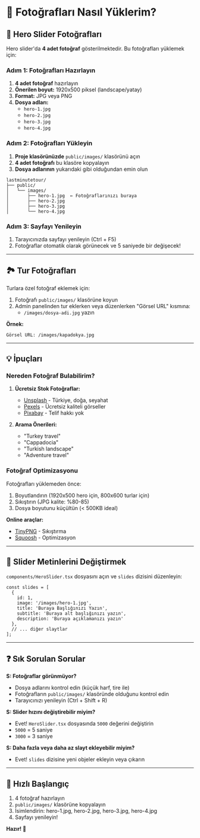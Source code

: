 # 📸 Fotoğrafları Nasıl Yüklerim?

## 🎯 Hero Slider Fotoğrafları

Hero slider'da **4 adet fotoğraf** gösterilmektedir. Bu fotoğrafları yüklemek için:

### Adım 1: Fotoğrafları Hazırlayın

1. **4 adet fotoğraf** hazırlayın
2. **Önerilen boyut:** 1920x500 piksel (landscape/yatay)
3. **Format:** JPG veya PNG
4. **Dosya adları:**
   - `hero-1.jpg`
   - `hero-2.jpg`
   - `hero-3.jpg`
   - `hero-4.jpg`

### Adım 2: Fotoğrafları Yükleyin

1. **Proje klasörünüzde** `public/images/` klasörünü açın
2. **4 adet fotoğrafı** bu klasöre kopyalayın
3. **Dosya adlarının** yukarıdaki gibi olduğundan emin olun

```
lastminutetour/
├── public/
│   └── images/
│       ├── hero-1.jpg  ← Fotoğraflarınızı buraya
│       ├── hero-2.jpg
│       ├── hero-3.jpg
│       └── hero-4.jpg
```

### Adım 3: Sayfayı Yenileyin

1. Tarayıcınızda sayfayı yenileyin (Ctrl + F5)
2. Fotoğraflar otomatik olarak görünecek ve 5 saniyede bir değişecek!

---

## 🏞️ Tur Fotoğrafları

Turlara özel fotoğraf eklemek için:

1. Fotoğrafı `public/images/` klasörüne koyun
2. Admin panelinden tur eklerken veya düzenlerken "Görsel URL" kısmına:
   - `/images/dosya-adi.jpg` yazın

**Örnek:**
```
Görsel URL: /images/kapadokya.jpg
```

---

## 💡 İpuçları

### Nereden Fotoğraf Bulabilirim?

1. **Ücretsiz Stok Fotoğraflar:**
   - [Unsplash](https://unsplash.com) - Türkiye, doğa, seyahat
   - [Pexels](https://pexels.com) - Ücretsiz kaliteli görseller
   - [Pixabay](https://pixabay.com) - Telif hakkı yok

2. **Arama Önerileri:**
   - "Turkey travel"
   - "Cappadocia"
   - "Turkish landscape"
   - "Adventure travel"

### Fotoğraf Optimizasyonu

Fotoğrafları yüklemeden önce:
1. Boyutlandırın (1920x500 hero için, 800x600 turlar için)
2. Sıkıştırın (JPG kalite: %80-85)
3. Dosya boyutunu küçültün (< 500KB ideal)

**Online araçlar:**
- [TinyPNG](https://tinypng.com) - Sıkıştırma
- [Squoosh](https://squoosh.app) - Optimizasyon

---

## 🎨 Slider Metinlerini Değiştirmek

`components/HeroSlider.tsx` dosyasını açın ve `slides` dizisini düzenleyin:

```tsx
const slides = [
  {
    id: 1,
    image: '/images/hero-1.jpg',
    title: 'Buraya Başlığınızı Yazın',
    subtitle: 'Buraya alt başlığınızı yazın',
    description: 'Buraya açıklamanızı yazın'
  },
  // ... diğer slaytlar
];
```

---

## ❓ Sık Sorulan Sorular

**S: Fotoğraflar görünmüyor?**
- Dosya adlarını kontrol edin (küçük harf, tire ile)
- Fotoğrafların `public/images/` klasöründe olduğunu kontrol edin
- Tarayıcınızı yenileyin (Ctrl + Shift + R)

**S: Slider hızını değiştirebilir miyim?**
- Evet! `HeroSlider.tsx` dosyasında `5000` değerini değiştirin
- `5000` = 5 saniye
- `3000` = 3 saniye

**S: Daha fazla veya daha az slayt ekleyebilir miyim?**
- Evet! `slides` dizisine yeni objeler ekleyin veya çıkarın

---

## 🚀 Hızlı Başlangıç

1. 4 fotoğraf hazırlayın
2. `public/images/` klasörüne kopyalayın
3. İsimlendirin: hero-1.jpg, hero-2.jpg, hero-3.jpg, hero-4.jpg
4. Sayfayı yenileyin!

**Hazır! 🎉**







